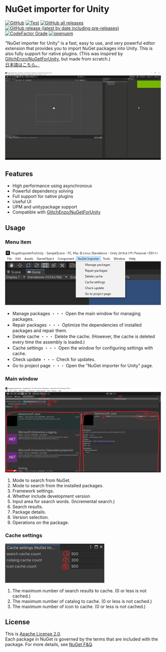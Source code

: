 # NuGet importer for Unity
[![GitHub](https://img.shields.io/github/license/kumaS-nu/NuGet-importer-for-Unity)](https://github.com/kumaS-nu/NuGet-importer-for-Unity/blob/master/NuGetImporterForUnity/Packages/NuGet%20Importer/LICENSE.md)
[![Test](https://github.com/kumaS-nu/NuGet-importer-for-Unity/workflows/Test/badge.svg?branch=main&event=push)](https://github.com/kumaS-nu/NuGet-importer-for-Unity/actions)
[![GitHub all releases](https://img.shields.io/github/downloads/kumaS-nu/NuGet-importer-for-Unity/total)](https://github.com/kumaS-nu/NuGet-importer-for-Unity/releases)
[![GitHub release (latest by date including pre-releases)](https://img.shields.io/github/downloads-pre/kumaS-nu/NuGet-importer-for-Unity/latest/total)](https://github.com/kumaS-nu/NuGet-importer-for-Unity/releases)
[![CodeFactor Grade](https://img.shields.io/codefactor/grade/github/kumaS-nu/NuGet-importer-for-Unity)](https://www.codefactor.io/repository/github/kumaS-nu/NuGet-importer-for-Unity)
[![openupm](https://img.shields.io/npm/v/org.kumas.nuget-importer?label=openupm&registry_uri=https://package.openupm.com)](https://openupm.com/packages/org.kumas.nuget-importer/)
 
 "NuGet importer for Unity" is a fast, easy to use, and very powerful editor extension that provides you to import NuGet packages into Unity.
This is also fully support for native plugins.
(This was inspired by [GlitchEnzo/NuGetForUnity](https://github.com/GlitchEnzo/NuGetForUnity), but made from scratch.)  
[日本語はこちら。](README_jp.md) 

![demo](images/Demo.gif)

## Features

- High performance using asynchronous
- Powerful dependency solving
- Full support for native plugins
- Useful UI
- UPM and unitypackage support
- Compatible with [GlitchEnzo/NuGetForUnity](https://github.com/GlitchEnzo/NuGetForUnity)

## Usage

### Menu item

![Menu item](images/MenuItem.png)

- Manage packages ・・・ Open the main window for managing packages.
- Repair packages ・・・ Optimize the dependencies of installed packages and repair them.
- Delete cache ・・・ Delete the cache. (However, the cache is deleted every time the assembly is loaded.)
- Cache settings ・・・ Open the window for configuring settings with cache.
- Check update ・・・ Check for updates.
- Go to project page ・・・ Open the "NuGet importer for Unity" page.

### Main window

![Main window](images/MainWindow.png)

1. Mode to search from NuGet.
1. Mode to search from the installed packages.
1. Framework settings.
1. Whether include development version
1. Input area for search words. (Incremental search.)
1. Search results.
1. Package details.
1. Version selection.
1. Operations on the package.

### Cache settings

![Cache settings](images/CacheSettings.png)

1. The maximum number of search results to cache. (0 or less is not cached.)
1. The maximum number of catalog to cache. (0 or less is not cached.)
1. The maximum number of icon to cache. (0 or less is not cached.)

## License

This is [Apache License 2.0](../LICENSE.md).  
Each package in NuGet is governed by the terms that are included with the package. For more details, see [NuGet F&Q](https://docs.microsoft.com/en-us/nuget/nuget-org/nuget-org-faq#license-terms).